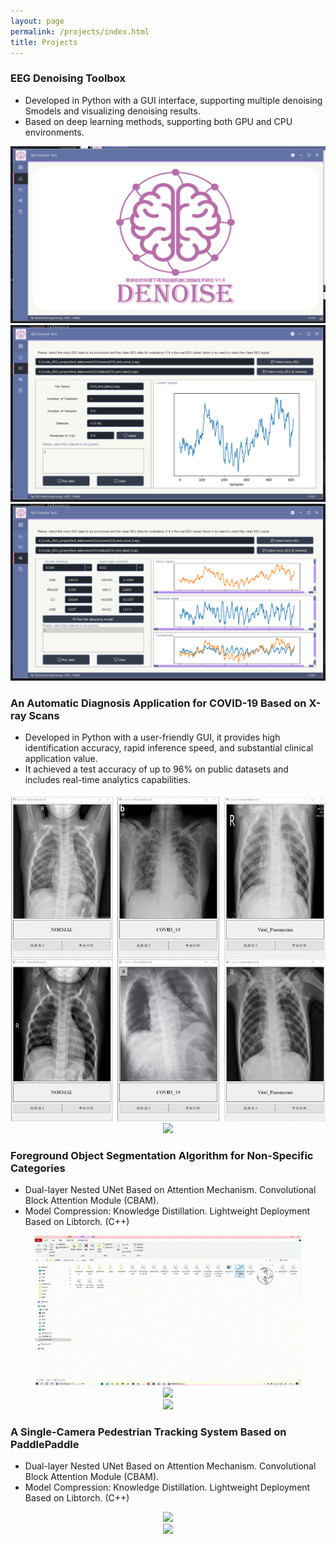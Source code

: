 ```yaml
---
layout: page
permalink: /projects/index.html
title: Projects
---
```


### EEG Denoising Toolbox

- Developed in Python with a GUI interface, supporting multiple denoising Smodels and visualizing denoising results.<br>
- Based on deep learning methods, supporting both GPU and CPU environments.<br>

<div align=center>
	<img src="/images/projects/EEG_1.png"/>
</div>

<div align=center>
	<img src="/images/projects/EEG_2.png"/>
</div>

<div align=center>
	<img src="/images/projects/EEG_3.png"/>
</div>


### An Automatic Diagnosis Application for COVID-19 Based on X-ray Scans

- Developed in Python with a user-friendly GUI, it provides high identification accuracy, rapid inference speed, and substantial clinical application value.<br>
- It achieved a test accuracy of up to 96% on public datasets and includes real-time analytics capabilities.<br>

<div align=center>
	<img src="/images/projects/covid_1.png"/>
</div>

<div align=center>
	<img src="/images/projects/covid_2.png"/>
</div>

### Foreground Object Segmentation Algorithm for Non-Specific Categories

- Dual-layer Nested UNet Based on Attention Mechanism. Convolutional Block Attention Module (CBAM).<br>
- Model Compression: Knowledge Distillation. Lightweight Deployment Based on Libtorch. (C++)<br>

<div align=center>
	<img src="/videos/video_dan_1.gif"/>
</div>

<div align=center>
	<img src="/videos/video_dan_2.gif"/>
</div>

<div align=center>
	<img src="/videos/video_dan_3.gif"/>
</div>

### A Single-Camera Pedestrian Tracking System Based on PaddlePaddle

- Dual-layer Nested UNet Based on Attention Mechanism. Convolutional Block Attention Module (CBAM).<br>
- Model Compression: Knowledge Distillation. Lightweight Deployment Based on Libtorch. (C++)<br>

<div align=center>
	<img src="/videos/video_detection_1.gif"/>
</div>

<div align=center>
	<img src="/videos/video_detection_2.gif"/>
</div>


<br>
